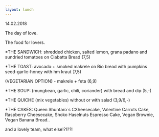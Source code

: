 ```yaml
---
layout: lunch
---
```


14.02.2018

The day of love.

The food for lovers.

\*THE SANDWICH: shredded chicken, salted lemon, grana padano and sundried tomatoes on Ciabatta Bread (7,5)

\*THE TOAST: avocado + smoked makrele on Bio bread with pumpkins seed-garlic-honey with hm kraut (7,5)

(VEGETARIAN OPTION) - makrele + feta (6,9)

\*THE SOUP: (mungbean, garlic, chili, coriander) with bread and dip (5,-)

\*THE QUICHE (mix vegetables) without or with salad (3,9/6,-)

\*THE CAKES: Queen Shuntaro&acute;s CXheesecake, Valentine Carrots Cake, Raspberry Cheesecake, Shoko Haselnuts Espresso Cake, Vegan Brownie, Vegan Banana Bread..

and a lovely team, what else!?!??!